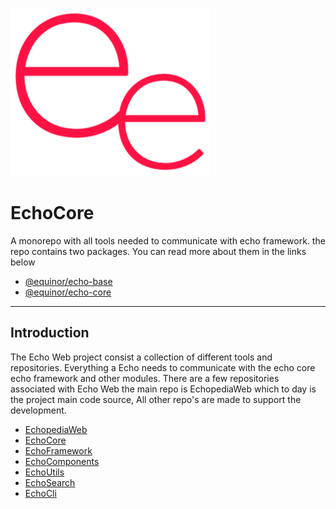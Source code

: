 ![logo](https://raw.githubusercontent.com/equinor/EchoCore/main/doc/ee.png)

# EchoCore

A monorepo with all tools needed to communicate with echo framework. the repo contains two packages.
You can read more about them in the links below

-   [@equinor/echo-base](https://github.com/equinor/EchoCore/blob/main/packages/echo-base)
-   [@equinor/echo-core](https://github.com/equinor/EchoCore/blob/main/packages/echo-core)

---

## Introduction

The Echo Web project consist a collection of different tools and repositories. Everything a Echo needs to
communicate with the echo core echo framework and other modules. There are a few repositories associated with
Echo Web the main repo is EchopediaWeb which to day is the project main code source, All other repo's are
made to support the development.

-   [EchopediaWeb](https://github.com/equinor/EchopediaWeb)
-   [EchoCore](https://github.com/equinor/EchoCore)
-   [EchoFramework](https://github.com/equinor/EchoFramework)
-   [EchoComponents](https://github.com/equinor/EchoComponents)
-   [EchoUtils](https://github.com/equinor/EchoUtils)
-   [EchoSearch](https://github.com/equinor/EchoSearch)
-   [EchoCli](https://github.com/equinor/EchoCli)
